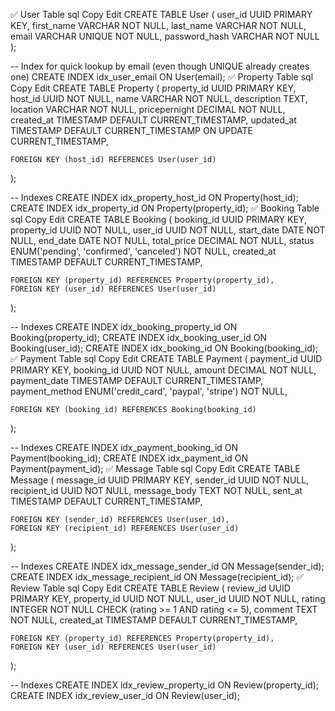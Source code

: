 ✅ User Table
sql
Copy
Edit
CREATE TABLE User (
    user_id UUID PRIMARY KEY,
    first_name VARCHAR NOT NULL,
    last_name VARCHAR NOT NULL,
    email VARCHAR UNIQUE NOT NULL,
    password_hash VARCHAR NOT NULL
);

-- Index for quick lookup by email (even though UNIQUE already creates one)
CREATE INDEX idx_user_email ON User(email);
✅ Property Table
sql
Copy
Edit
CREATE TABLE Property (
    property_id UUID PRIMARY KEY,
    host_id UUID NOT NULL,
    name VARCHAR NOT NULL,
    description TEXT,
    location VARCHAR NOT NULL,
    pricepernight DECIMAL NOT NULL,
    created_at TIMESTAMP DEFAULT CURRENT_TIMESTAMP,
    updated_at TIMESTAMP DEFAULT CURRENT_TIMESTAMP ON UPDATE CURRENT_TIMESTAMP,
    
    FOREIGN KEY (host_id) REFERENCES User(user_id)
);

-- Indexes
CREATE INDEX idx_property_host_id ON Property(host_id);
CREATE INDEX idx_property_id ON Property(property_id);
✅ Booking Table
sql
Copy
Edit
CREATE TABLE Booking (
    booking_id UUID PRIMARY KEY,
    property_id UUID NOT NULL,
    user_id UUID NOT NULL,
    start_date DATE NOT NULL,
    end_date DATE NOT NULL,
    total_price DECIMAL NOT NULL,
    status ENUM('pending', 'confirmed', 'canceled') NOT NULL,
    created_at TIMESTAMP DEFAULT CURRENT_TIMESTAMP,
    
    FOREIGN KEY (property_id) REFERENCES Property(property_id),
    FOREIGN KEY (user_id) REFERENCES User(user_id)
);

-- Indexes
CREATE INDEX idx_booking_property_id ON Booking(property_id);
CREATE INDEX idx_booking_user_id ON Booking(user_id);
CREATE INDEX idx_booking_id ON Booking(booking_id);
✅ Payment Table
sql
Copy
Edit
CREATE TABLE Payment (
    payment_id UUID PRIMARY KEY,
    booking_id UUID NOT NULL,
    amount DECIMAL NOT NULL,
    payment_date TIMESTAMP DEFAULT CURRENT_TIMESTAMP,
    payment_method ENUM('credit_card', 'paypal', 'stripe') NOT NULL,
    
    FOREIGN KEY (booking_id) REFERENCES Booking(booking_id)
);

-- Indexes
CREATE INDEX idx_payment_booking_id ON Payment(booking_id);
CREATE INDEX idx_payment_id ON Payment(payment_id);
✅ Message Table
sql
Copy
Edit
CREATE TABLE Message (
    message_id UUID PRIMARY KEY,
    sender_id UUID NOT NULL,
    recipient_id UUID NOT NULL,
    message_body TEXT NOT NULL,
    sent_at TIMESTAMP DEFAULT CURRENT_TIMESTAMP,
    
    FOREIGN KEY (sender_id) REFERENCES User(user_id),
    FOREIGN KEY (recipient_id) REFERENCES User(user_id)
);

-- Indexes
CREATE INDEX idx_message_sender_id ON Message(sender_id);
CREATE INDEX idx_message_recipient_id ON Message(recipient_id);
✅ Review Table
sql
Copy
Edit
CREATE TABLE Review (
    review_id UUID PRIMARY KEY,
    property_id UUID NOT NULL,
    user_id UUID NOT NULL,
    rating INTEGER NOT NULL CHECK (rating >= 1 AND rating <= 5),
    comment TEXT NOT NULL,
    created_at TIMESTAMP DEFAULT CURRENT_TIMESTAMP,
    
    FOREIGN KEY (property_id) REFERENCES Property(property_id),
    FOREIGN KEY (user_id) REFERENCES User(user_id)
);

-- Indexes
CREATE INDEX idx_review_property_id ON Review(property_id);
CREATE INDEX idx_review_user_id ON Review(user_id);
